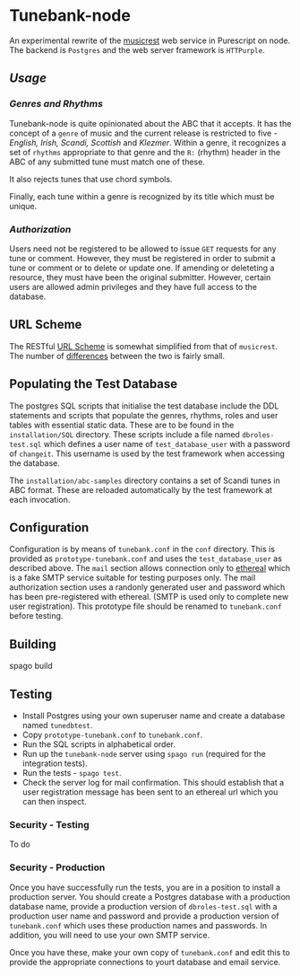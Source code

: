 # Tunebank-node

An experimental rewrite of the [musicrest](https://github.com/newlandsvalley/musicrest) web service in Purescript on node. The backend is `Postgres` and the web server framework is `HTTPurple`.

## _Usage_

### _Genres and Rhythms_

Tunebank-node is quite opinionated about the ABC that it accepts.  It has the concept of a `genre` of music and the current release is restricted to five - _English, Irish, Scandi, Scottish_ and _Klezmer_. Within a genre, it recognizes a set of `rhythms` appropriate to that genre and the `R:` (rhythm) header in the ABC of any submitted tune must match one of these.

It also rejects tunes that use chord symbols.

Finally, each tune within a genre is recognized by its title which must be unique.

### _Authorization_

Users need not be registered to be allowed to issue `GET` requests for any tune or comment.  However, they must be registered in order to submit a tune or comment or to delete or update one.  If amending or deleteting a resource, they must have been the original submitter.  However, certain users are allowed admin privileges and they have full access to the database.

## URL Scheme

The RESTful [URL Scheme](https://github.com/newlandsvalley/Tunebank-node/blob/master/URL-SCHEME.md) is somewhat simplified from that of `musicrest`. The number of [differences](https://github.com/newlandsvalley/Tunebank-node/blob/master/DIFFERENCES.md) between the two is fairly small.

## Populating the Test Database 

The postgres SQL scripts that initialise the test database include the DDL statements and scripts that populate the genres, rhythms, roles and user tables with essential static data.  These are to be found in the `installation/SQL` directory. These scripts include a file named `dbroles-test.sql` which defines a user name of `test_database_user` with a password of `changeit`. This username is used by the test framework when accessing the database.  

The `installation/abc-samples` directory contains a set of Scandi tunes in ABC format.  These are reloaded automatically by the test framework at each invocation.

## Configuration

Configuration is by means of `tunebank.conf` in the `conf` directory.  This is provided as `prototype-tunebank.conf` and uses the `test_database_user` as described above. The `mail` section allows connection only to [ethereal](https://ethereal.email/) which is a fake SMTP service suitable for testing purposes only. The mail authorization section uses a randonly generated user and password which has been pre-registered with ethereal. (SMTP is used only to complete new user registration). This prototype file should be renamed to `tunebank.conf` before testing.

## Building 

spago build

## Testing

  * Install Postgres using your own superuser name and create a database named `tunedbtest`.
  * Copy `prototype-tunebank.conf` to `tunebank.conf`.
  * Run the SQL scripts in alphabetical order.
  * Run up the `tunebank-node` server using `spago run` (required for the integration tests).
  * Run the tests - `spago test`.
  * Check the server log for mail confirmation.  This should establish that a user registration message has been sent to an ethereal url which you can then inspect.

### Security - Testing

To do

### Security - Production

Once you have successfully run the tests, you are in a position to install a production server.  You should create a Postgres database with a production database name, provide a production version of `dbroles-test.sql` with a production user name and password and provide a production version of `tunebank.conf` which uses these production names and passwords. In addition, you will need to use your own SMTP service.

Once you have these, make your own copy of `tunebank.conf` and edit this to provide the appropriate connections to yourt database and email service.

